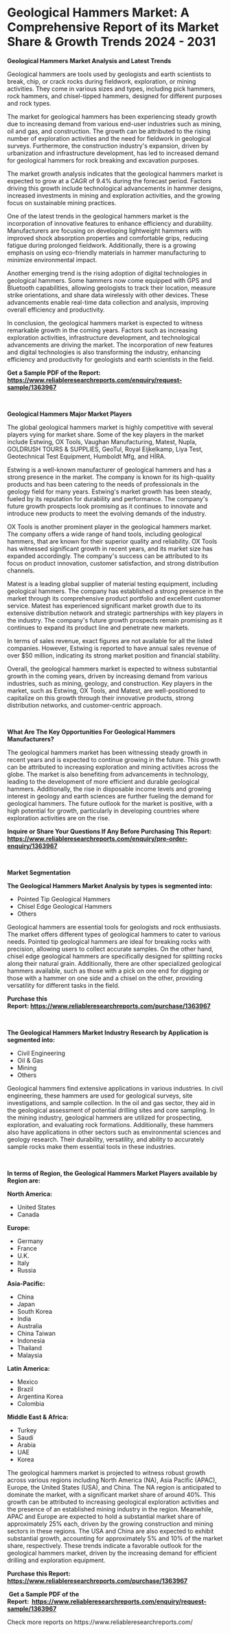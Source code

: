 <p><h1>Geological Hammers Market: A Comprehensive Report of its Market Share & Growth Trends 2024 - 2031</h1></p><p><strong>Geological Hammers Market Analysis and Latest Trends</strong></p>
<p><p>Geological hammers are tools used by geologists and earth scientists to break, chip, or crack rocks during fieldwork, exploration, or mining activities. They come in various sizes and types, including pick hammers, rock hammers, and chisel-tipped hammers, designed for different purposes and rock types.</p><p>The market for geological hammers has been experiencing steady growth due to increasing demand from various end-user industries such as mining, oil and gas, and construction. The growth can be attributed to the rising number of exploration activities and the need for fieldwork in geological surveys. Furthermore, the construction industry's expansion, driven by urbanization and infrastructure development, has led to increased demand for geological hammers for rock breaking and excavation purposes.</p><p>The market growth analysis indicates that the geological hammers market is expected to grow at a CAGR of 9.4% during the forecast period. Factors driving this growth include technological advancements in hammer designs, increased investments in mining and exploration activities, and the growing focus on sustainable mining practices.</p><p>One of the latest trends in the geological hammers market is the incorporation of innovative features to enhance efficiency and durability. Manufacturers are focusing on developing lightweight hammers with improved shock absorption properties and comfortable grips, reducing fatigue during prolonged fieldwork. Additionally, there is a growing emphasis on using eco-friendly materials in hammer manufacturing to minimize environmental impact.</p><p>Another emerging trend is the rising adoption of digital technologies in geological hammers. Some hammers now come equipped with GPS and Bluetooth capabilities, allowing geologists to track their location, measure strike orientations, and share data wirelessly with other devices. These advancements enable real-time data collection and analysis, improving overall efficiency and productivity.</p><p>In conclusion, the geological hammers market is expected to witness remarkable growth in the coming years. Factors such as increasing exploration activities, infrastructure development, and technological advancements are driving the market. The incorporation of new features and digital technologies is also transforming the industry, enhancing efficiency and productivity for geologists and earth scientists in the field.</p></p>
<p><strong>Get a Sample PDF of the Report:&nbsp; <a href="https://www.reliableresearchreports.com/enquiry/request-sample/1363967">https://www.reliableresearchreports.com/enquiry/request-sample/1363967</a></strong></p>
<p>&nbsp;</p>
<p><strong>Geological Hammers Major Market Players</strong></p>
<p><p>The global geological hammers market is highly competitive with several players vying for market share. Some of the key players in the market include Estwing, OX Tools, Vaughan Manufacturing, Matest, Nupla, GOLDRUSH TOURS & SUPPLIES, GeoTul, Royal Eijkelkamp, Liya Test, Geotechnical Test Equipment, Humboldt Mfg, and HİRA.</p><p>Estwing is a well-known manufacturer of geological hammers and has a strong presence in the market. The company is known for its high-quality products and has been catering to the needs of professionals in the geology field for many years. Estwing's market growth has been steady, fueled by its reputation for durability and performance. The company's future growth prospects look promising as it continues to innovate and introduce new products to meet the evolving demands of the industry.</p><p>OX Tools is another prominent player in the geological hammers market. The company offers a wide range of hand tools, including geological hammers, that are known for their superior quality and reliability. OX Tools has witnessed significant growth in recent years, and its market size has expanded accordingly. The company's success can be attributed to its focus on product innovation, customer satisfaction, and strong distribution channels.</p><p>Matest is a leading global supplier of material testing equipment, including geological hammers. The company has established a strong presence in the market through its comprehensive product portfolio and excellent customer service. Matest has experienced significant market growth due to its extensive distribution network and strategic partnerships with key players in the industry. The company's future growth prospects remain promising as it continues to expand its product line and penetrate new markets.</p><p>In terms of sales revenue, exact figures are not available for all the listed companies. However, Estwing is reported to have annual sales revenue of over $50 million, indicating its strong market position and financial stability.</p><p>Overall, the geological hammers market is expected to witness substantial growth in the coming years, driven by increasing demand from various industries, such as mining, geology, and construction. Key players in the market, such as Estwing, OX Tools, and Matest, are well-positioned to capitalize on this growth through their innovative products, strong distribution networks, and customer-centric approach.</p></p>
<p>&nbsp;</p>
<p><strong>What Are The Key Opportunities For Geological Hammers Manufacturers?</strong></p>
<p><p>The geological hammers market has been witnessing steady growth in recent years and is expected to continue growing in the future. This growth can be attributed to increasing exploration and mining activities across the globe. The market is also benefiting from advancements in technology, leading to the development of more efficient and durable geological hammers. Additionally, the rise in disposable income levels and growing interest in geology and earth sciences are further fueling the demand for geological hammers. The future outlook for the market is positive, with a high potential for growth, particularly in developing countries where exploration activities are on the rise.</p></p>
<p><strong>Inquire or Share Your Questions If Any Before Purchasing This Report: <a href="https://www.reliableresearchreports.com/enquiry/pre-order-enquiry/1363967">https://www.reliableresearchreports.com/enquiry/pre-order-enquiry/1363967</a></strong></p>
<p>&nbsp;</p>
<p><strong>Market Segmentation</strong></p>
<p><strong>The Geological Hammers Market Analysis by types is segmented into:</strong></p>
<p><ul><li>Pointed Tip Geological Hammers</li><li>Chisel Edge Geological Hammers</li><li>Others</li></ul></p>
<p><p>Geological hammers are essential tools for geologists and rock enthusiasts. The market offers different types of geological hammers to cater to various needs. Pointed tip geological hammers are ideal for breaking rocks with precision, allowing users to collect accurate samples. On the other hand, chisel edge geological hammers are specifically designed for splitting rocks along their natural grain. Additionally, there are other specialized geological hammers available, such as those with a pick on one end for digging or those with a hammer on one side and a chisel on the other, providing versatility for different tasks in the field.</p></p>
<p><strong>Purchase this Report:&nbsp;<a href="https://www.reliableresearchreports.com/purchase/1363967">https://www.reliableresearchreports.com/purchase/1363967</a></strong></p>
<p>&nbsp;</p>
<p><strong>The Geological Hammers Market Industry Research by Application is segmented into:</strong></p>
<p><ul><li>Civil Engineering</li><li>Oil & Gas</li><li>Mining</li><li>Others</li></ul></p>
<p><p>Geological hammers find extensive applications in various industries. In civil engineering, these hammers are used for geological surveys, site investigations, and sample collection. In the oil and gas sector, they aid in the geological assessment of potential drilling sites and core sampling. In the mining industry, geological hammers are utilized for prospecting, exploration, and evaluating rock formations. Additionally, these hammers also have applications in other sectors such as environmental sciences and geology research. Their durability, versatility, and ability to accurately sample rocks make them essential tools in these industries.</p></p>
<p>&nbsp;</p>
<p><strong>In terms of Region, the Geological Hammers Market Players available by Region are:</strong></p>
<p>
    <p> <strong> North America: </strong>
        <ul>
            <li>United States</li>
            <li>Canada</li>
        </ul>
        </p> 
    <p> <strong> Europe: </strong>
        <ul>
            <li>Germany</li>
            <li>France</li>
            <li>U.K.</li>
            <li>Italy</li>
            <li>Russia</li>
        </ul>
        </p> 
    <p> <strong> Asia-Pacific: </strong>
        <ul>
            <li>China</li>
            <li>Japan</li>
            <li>South Korea</li>
            <li>India</li>
            <li>Australia</li>
            <li>China Taiwan</li>
            <li>Indonesia</li>
            <li>Thailand</li>
            <li>Malaysia</li>
        </ul>
        </p> 
    <p> <strong> Latin America: </strong>
        <ul>
            <li>Mexico</li>
            <li>Brazil</li>
            <li>Argentina Korea</li>
            <li>Colombia</li>
        </ul>
        </p> 
    <p> <strong> Middle East & Africa: </strong>
        <ul>
            <li>Turkey</li>
            <li>Saudi</li>
            <li>Arabia</li>
            <li>UAE</li>
            <li>Korea</li>
        </ul>
    </p>
    </p>
<p><p>The geological hammers market is projected to witness robust growth across various regions including North America (NA), Asia Pacific (APAC), Europe, the United States (USA), and China. The NA region is anticipated to dominate the market, with a significant market share of around 40%. This growth can be attributed to increasing geological exploration activities and the presence of an established mining industry in the region. Meanwhile, APAC and Europe are expected to hold a substantial market share of approximately 25% each, driven by the growing construction and mining sectors in these regions. The USA and China are also expected to exhibit substantial growth, accounting for approximately 5% and 10% of the market share, respectively. These trends indicate a favorable outlook for the geological hammers market, driven by the increasing demand for efficient drilling and exploration equipment.</p></p>
<p><strong>Purchase this Report: <a href="https://www.reliableresearchreports.com/purchase/1363967">https://www.reliableresearchreports.com/purchase/1363967</a></strong></p>
<p>&nbsp;<strong>Get a Sample PDF of the Report:&nbsp;&nbsp;<a href="https://www.reliableresearchreports.com/enquiry/request-sample/1363967">https://www.reliableresearchreports.com/enquiry/request-sample/1363967</a></strong></p>
<p><strong></strong></p>
<p>Check more reports on https://www.reliableresearchreports.com/</p>